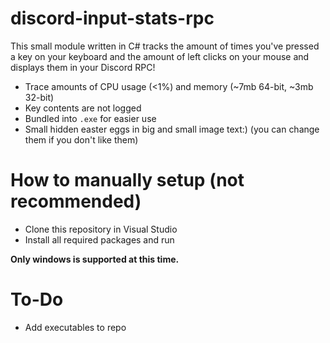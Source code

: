 # discord-input-stats-rpc
This small module written in C# tracks the amount of times you've pressed a key on your keyboard and the amount of left clicks on your mouse and displays them in your Discord RPC! 

- Trace amounts of CPU usage (&lt;1%) and memory (~7mb 64-bit, ~3mb 32-bit)
- Key contents are not logged
- Bundled into `.exe` for easier use
- Small hidden easter eggs in big and small image text:) (you can change them if you don't like them)

# How to manually setup (not recommended)
- Clone this repository in Visual Studio
- Install all required packages and run

**Only windows is supported at this time.**

# To-Do
- Add executables to repo
